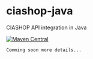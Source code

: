 # ciashop-java

CIASHOP API integration in Java

[![Maven Central](https://maven-badges.herokuapp.com/maven-central/com.github.rodrigotm/ciashop-java/badge.svg)](https://maven-badges.herokuapp.com/maven-central/com.github.rodrigotm/ciashop-java)

`Comming soon more details...`
